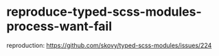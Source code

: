 # reproduce-typed-scss-modules-process-want-fail

reproduction: https://github.com/skovy/typed-scss-modules/issues/224
